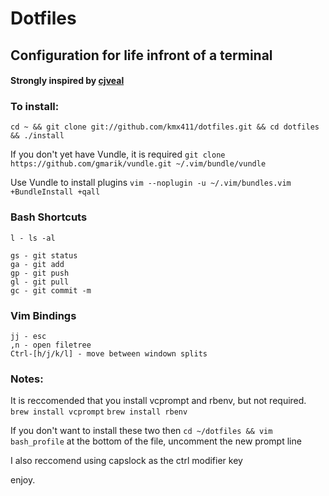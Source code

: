 # Dotfiles 
## Configuration for life infront of a terminal 
#### Strongly inspired by [cjveal](https://github.com/cjhveal/dotfiles)

### To install: 
`cd ~ && git clone git://github.com/kmx411/dotfiles.git && cd dotfiles && ./install`

If you don't yet have Vundle, it is required
`git clone https://github.com/gmarik/vundle.git ~/.vim/bundle/vundle`

Use Vundle to install plugins
`vim --noplugin -u ~/.vim/bundles.vim +BundleInstall +qall`


### Bash Shortcuts
    l - ls -al

    gs - git status
    ga - git add
    gp - git push
    gl - git pull
    gc - git commit -m

### Vim Bindings
    jj - esc
    ,n - open filetree
    Ctrl-[h/j/k/l] - move between windown splits


### Notes:
It is reccomended that you install vcprompt and rbenv, but not required.
`brew install vcprompt`
`brew install rbenv`

If you don't want to install these two then 
`cd ~/dotfiles && vim bash_profile`
at the bottom of the file, uncomment the new prompt line

I also reccomend using capslock as the ctrl modifier key

enjoy.
